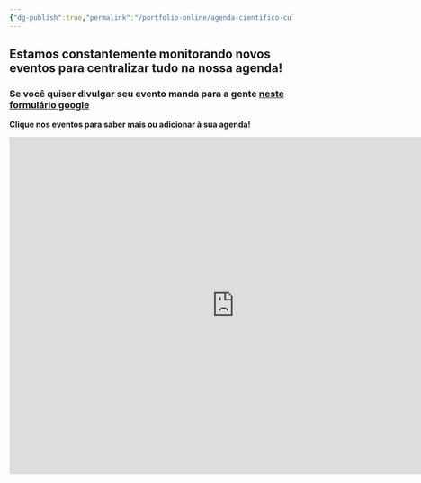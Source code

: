 ```yaml
---
{"dg-publish":true,"permalink":"/portfolio-online/agenda-cientifico-cultural/","tags":["MOC"],"created":"2024-02-05T11:59:48.159-03:00","updated":"2024-02-05T10:50:54.625-03:00"}
---
```



## Estamos constantemente monitorando novos eventos para centralizar tudo na nossa agenda!

### Se você quiser divulgar seu evento manda para a gente [neste formulário google](https://docs.google.com/forms/d/e/1FAIpQLSeNKZ_U6ywNNVByhaBzw8VaOIKK-uhwLv3Y4t4wipQguQr_7A/viewform)

**Clique nos eventos para saber mais ou adicionar à sua agenda!**
<iframe src="https://calendar.google.com/calendar/embed?src=df7ace29b2d09f0663adbbbbfccb5833c369ae3ffbc867d1dbab5c5fe699cc8f%40group.calendar.google.com&ctz=America%2FSao_Paulo" style="border: 0" width="800" height="600" frameborder="0" scrolling="no"></iframe>